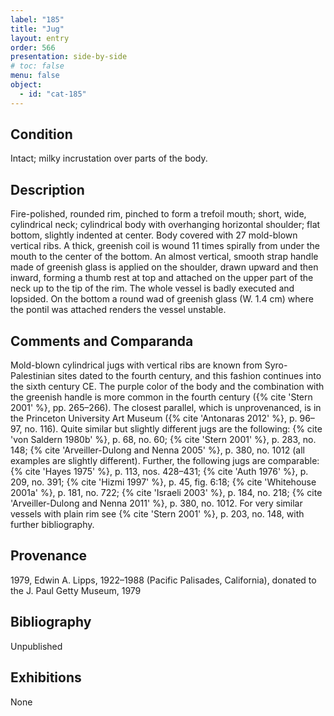 ```yaml
---
label: "185"
title: "Jug"
layout: entry
order: 566
presentation: side-by-side
# toc: false
menu: false
object:
  - id: "cat-185"
---
```


## Condition

Intact; milky incrustation over parts of the body.

## Description

Fire-polished, rounded rim, pinched to form a trefoil mouth; short, wide, cylindrical neck; cylindrical body with overhanging horizontal shoulder; flat bottom, slightly indented at center. Body covered with 27 mold-blown vertical ribs. A thick, greenish coil is wound 11 times spirally from under the mouth to the center of the bottom. An almost vertical, smooth strap handle made of greenish glass is applied on the shoulder, drawn upward and then inward, forming a thumb rest at top and attached on the upper part of the neck up to the tip of the rim. The whole vessel is badly executed and lopsided. On the bottom a round wad of greenish glass (W. 1.4 cm) where the pontil was attached renders the vessel unstable.

## Comments and Comparanda

Mold-blown cylindrical jugs with vertical ribs are known from Syro-Palestinian sites dated to the fourth century, and this fashion continues into the sixth century CE. The purple color of the body and the combination with the greenish handle is more common in the fourth century ({% cite 'Stern 2001' %}, pp. 265–266). The closest parallel, which is unprovenanced, is in the Princeton University Art Museum ({% cite 'Antonaras 2012' %}, p. 96–97, no. 116). Quite similar but slightly different jugs are the following: {% cite 'von Saldern 1980b' %}, p. 68, no. 60; {% cite 'Stern 2001' %}, p. 283, no. 148; {% cite 'Arveiller-Dulong and Nenna 2005' %}, p. 380, no. 1012 (all examples are slightly different). Further, the following jugs are comparable: {% cite 'Hayes 1975' %}, p. 113, nos. 428–431; {% cite 'Auth 1976' %}, p. 209, no. 391; {% cite 'Hizmi 1997' %}, p. 45, fig. 6:18; {% cite 'Whitehouse 2001a' %}, p. 181, no. 722; {% cite 'Israeli 2003' %}, p. 184, no. 218; {% cite 'Arveiller-Dulong and Nenna 2011' %}, p. 380, no. 1012. For very similar vessels with plain rim see {% cite 'Stern 2001' %}, p. 203, no. 148, with further bibliography.

## Provenance

1979, Edwin A. Lipps, 1922–1988 (Pacific Palisades, California), donated to the J. Paul Getty Museum, 1979

## Bibliography

Unpublished

## Exhibitions

None
